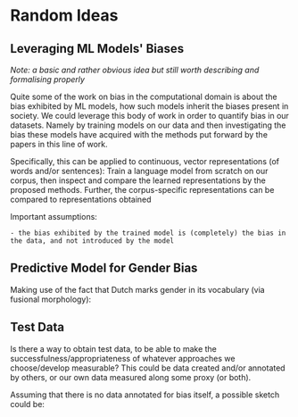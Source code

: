   # Random Ideas 
  
  
  ## Leveraging ML Models' Biases
  
  *Note: a basic and rather obvious idea but still worth describing and formalising properly*
  
  Quite some of the work on bias in the computational domain is about the bias exhibited by ML models, how such models inherit the biases present in society. We could
  leverage this body of work in order to quantify bias in our datasets. Namely by training models on our data and then investigating the bias these models have acquired
  with the methods put forward by the papers in this line of work. 
  
  Specifically, this can be applied to continuous, vector representations (of words and/or sentences): Train a language model from scratch on our corpus, then inspect
  and compare the learned representations by the proposed methods. Further, the corpus-specific representations can be compared to representations obtained 
  
  Important assumptions:
  
    - the bias exhibited by the trained model is (completely) the bias in the data, and not introduced by the model
    
    
  
  
  ## Predictive Model for Gender Bias
  
  Making use of the fact that Dutch marks gender in its vocabulary (via fusional morphology): 
  
  
  
  
  ## Test Data
  
  
  Is there a way to obtain test data, to be able to make the successfulness/appropriateness of whatever approaches we choose/develop measurable?
  This could be data created and/or annotated by others, or our own data measured along some proxy (or both).
  
  Assuming that there is no data annotated for bias itself, a possible sketch could be:  
    
  
  
